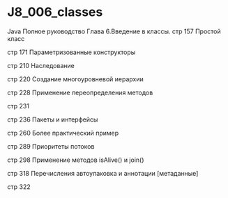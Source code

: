 # J8_006_classes
Java Полное руководство Глава 6.Введение в классы.
стр 157 Простой класс

стр 171 Параметризованные конструкторы

стр 210 Наследование

стр 220 Создание многоуровневой иерархии

стр 228 Применение переопределения методов

стр 231

стр 236 Пакеты и интерфейсы

стр 260 Более практический пример

стр 289 Приоритеты потоков

стр 298 Применение методов isAlive() и join()

стр 318 Перечисления автоупаковка и аннотации [метаданные]

стр 322 